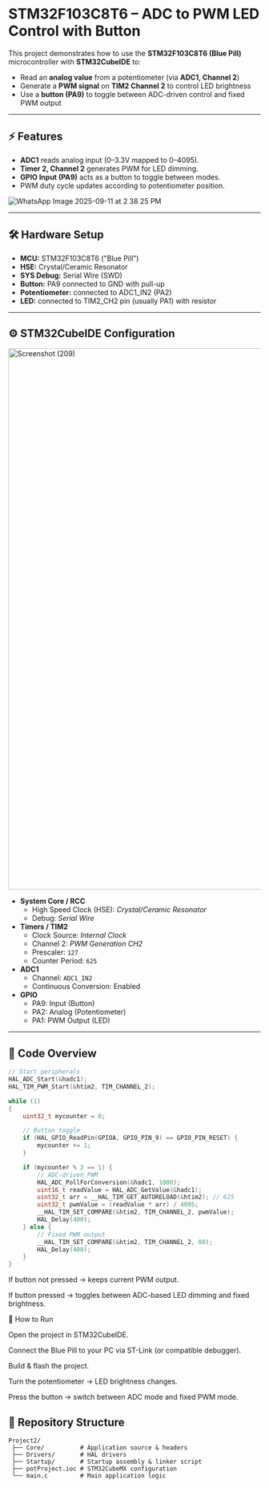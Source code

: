 # STM32F103C8T6 – ADC to PWM LED Control with Button

This project demonstrates how to use the **STM32F103C8T6 (Blue Pill)** microcontroller with **STM32CubeIDE** to:

- Read an **analog value** from a potentiometer (via **ADC1, Channel 2**)
- Generate a **PWM signal** on **TIM2 Channel 2** to control LED brightness
- Use a **button (PA9)** to toggle between ADC-driven control and fixed PWM output

---

## ⚡ Features

- **ADC1** reads analog input (0–3.3V mapped to 0–4095).
- **Timer 2, Channel 2** generates PWM for LED dimming.
- **GPIO Input (PA9)** acts as a button to toggle between modes.
- PWM duty cycle updates according to potentiometer position.
  
![WhatsApp Image 2025-09-11 at 2 38 25 PM](https://github.com/user-attachments/assets/397ce783-3262-4128-9cc9-884bce64417a)

---

## 🛠️ Hardware Setup

- **MCU:** STM32F103C8T6 ("Blue Pill")
- **HSE:** Crystal/Ceramic Resonator
- **SYS Debug:** Serial Wire (SWD)
- **Button:** PA9 connected to GND with pull-up
- **Potentiometer:** connected to ADC1_IN2 (PA2)
- **LED:** connected to TIM2_CH2 pin (usually PA1) with resistor

---

## ⚙️ STM32CubeIDE Configuration

<img width="1920" height="1080" alt="Screenshot (209)" src="https://github.com/user-attachments/assets/bb19150b-8eec-4666-b0b9-d6c7c25141fe" />


- **System Core / RCC**
  - High Speed Clock (HSE): *Crystal/Ceramic Resonator*
  - Debug: *Serial Wire*
- **Timers / TIM2**
  - Clock Source: *Internal Clock*
  - Channel 2: *PWM Generation CH2*
  - Prescaler: `127`
  - Counter Period: `625`
- **ADC1**
  - Channel: `ADC1_IN2`
  - Continuous Conversion: Enabled
- **GPIO**
  - PA9: Input (Button)
  - PA2: Analog (Potentiometer)
  - PA1: PWM Output (LED)

---

## 📄 Code Overview

```c
// Start peripherals
HAL_ADC_Start(&hadc1);
HAL_TIM_PWM_Start(&htim2, TIM_CHANNEL_2);

while (1)
{
    uint32_t mycounter = 0;

    // Button toggle
    if (HAL_GPIO_ReadPin(GPIOA, GPIO_PIN_9) == GPIO_PIN_RESET) {
        mycounter += 1;
    }

    if (mycounter % 2 == 1) {
        // ADC-driven PWM
        HAL_ADC_PollForConversion(&hadc1, 1000);
        uint16_t readValue = HAL_ADC_GetValue(&hadc1);
        uint32_t arr = __HAL_TIM_GET_AUTORELOAD(&htim2); // 625
        uint32_t pwmValue = (readValue * arr) / 4095;
        __HAL_TIM_SET_COMPARE(&htim2, TIM_CHANNEL_2, pwmValue);
        HAL_Delay(400);
    } else {
        // Fixed PWM output
        __HAL_TIM_SET_COMPARE(&htim2, TIM_CHANNEL_2, 80);
        HAL_Delay(400);
    }
}
```

If button not pressed → keeps current PWM output.

If button pressed → toggles between ADC-based LED dimming and fixed brightness.

🚀 How to Run

Open the project in STM32CubeIDE.

Connect the Blue Pill to your PC via ST-Link (or compatible debugger).

Build & flash the project.

Turn the potentiometer → LED brightness changes.

Press the button → switch between ADC mode and fixed PWM mode.

## 📂 Repository Structure


```text
Project2/
 ├── Core/          # Application source & headers
 ├── Drivers/       # HAL drivers
 ├── Startup/       # Startup assembly & linker script
 ├── potProject.ioc # STM32CubeMX configuration
 └── main.c         # Main application logic

```
